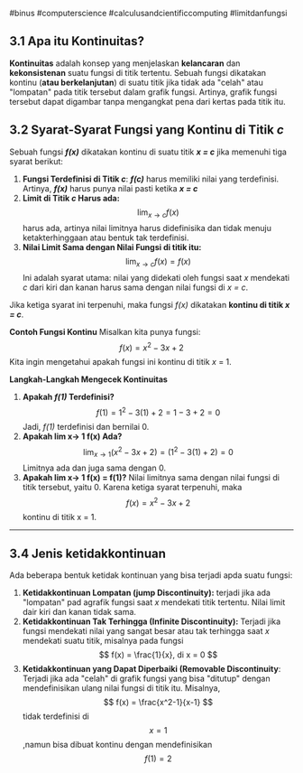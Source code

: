 #binus #computerscience #calculusandcientificcomputing  #limitdanfungsi 
## 3.1 Apa itu Kontinuitas?
**Kontinuitas** adalah konsep yang menjelaskan **kelancaran** dan **kekonsistenan** suatu fungsi di titik tertentu. Sebuah fungsi dikatakan kontinu (**atau berkelanjutan**) di suatu titik jika tidak ada "celah" atau "lompatan" pada titik tersebut dalam grafik fungsi. Artinya, grafik fungsi tersebut dapat digambar tanpa mengangkat pena dari kertas pada titik itu.
## 3.2 Syarat-Syarat Fungsi yang Kontinu di Titik *c*
Sebuah fungsi ***f(x)*** dikatakan kontinu di suatu titik ***x = c*** jika memenuhi tiga syarat berikut:
1. **Fungsi Terdefinisi di Titik *c***: ***f(c)*** harus memiliki nilai yang terdefinisi. Artinya, ***f(x)*** harus punya nilai pasti ketika ***x = c***
2. **Limit di Titik *c* Harus ada:**
$$
\lim_{ x \to c }f(x) 
$$
	harus ada, artinya nilai limitnya harus didefinisika dan tidak menuju ketakterhinggaan atau bentuk tak terdefinisi.
3. **Nilai Limit Sama dengan Nilai Fungsi di titik itu:**
$$
\lim_{ x \to c } f(x) = f(x)
$$
	Ini adalah syarat utama: nilai yang didekati oleh fungsi saat *x* mendekati *c* dari kiri dan kanan harus sama dengan nilai fungsi di *x = c*.

Jika ketiga syarat ini terpenuhi, maka fungsi *f(x)* dikatakan **kontinu di titik *x = c***.

**Contoh Fungsi Kontinu**
Misalkan kita punya fungsi:
$$
f(x) = x^2 - 3x + 2
$$
Kita ingin mengetahui apakah fungsi ini kontinu di titik *x* = 1.

**Langkah-Langkah Mengecek Kontinuitas**
1. **Apakah *f(1)* Terdefinisi?**
$$
f(1) = 1^2-3(1) + 2 = 1 - 3 + 2 = 0
$$
	Jadi, *f(1)* terdefinisi dan bernilai 0.
2. **Apakah lim x-> 1 f(x) Ada?**
$$
\lim_{ x \to 1 } (x^2 - 3x + 2) = (1^2 - 3(1) + 2) = 0
$$
	Limitnya ada dan juga sama dengan 0.
3. **Apakah lim x-> 1 f(x) = f(1)?** Nilai limitnya sama dengan nilai fungsi di titik tersebut, yaitu 0.
Karena ketiga syarat terpenuhi, maka $$ f(x) = x^2 - 3x + 2 $$
kontinu di titik x = 1.
___
## 3.4 Jenis ketidakkontinuan
Ada beberapa bentuk ketidak kontinuan yang bisa terjadi apda suatu fungsi:
1. **Ketidakkontinuan Lompatan (jump Discontinuity):** terjadi jika ada "lompatan" pad agrafik fungsi saat *x* mendekati titik tertentu. Nilai limit dair kiri dan kanan tidak sama.
2. **Ketidakkontinuan Tak Terhingga (Infinite Discontinuity):** Terjadi jika fungsi mendekati nilai yang sangat besar atau tak terhingga saat *x* mendekati suatu titik, misalnya pada fungsi 
$$
f(x) = \frac{1}{x}, di x = 0
$$
3. **Ketidakkontinuan yang Dapat Diperbaiki (Removable Discontinuity**: Terjadi jika ada "celah" di grafik fungsi yang bisa "ditutup" dengan mendefinisikan ulang nilai fungsi di titik itu. Misalnya,
$$ f(x) = \frac{x^2-1}{x-1}
$$
	tidak terdefinisi di
	$$
	x = 1
	$$
	,namun bisa dibuat kontinu dengan mendefinisikan 
	$$
	f(1) = 2
	$$
	 

